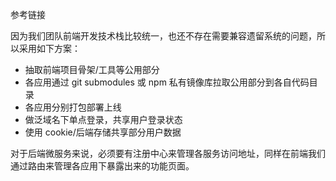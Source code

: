 参考链接

[如何实现前端微服务化？]: https://segmentfault.com/p/1210000010459082/read
[如何解构单体前端应用——前端应用的微服务式拆分]: http://baijiahao.baidu.com/s?id=1595295714541106181&amp;amp;amp;amp;wfr=spider&amp;amp;amp;amp;for=pc
[微前端 - 将微服务理念延伸到前端开发中]: https://www.cnblogs.com/zhuanzhuanfe/p/7644846.html
[微前端的那些事儿]: https://github.com/phodal/microfrontends

因为我们团队前端开发技术栈比较统一，也还不存在需要兼容遗留系统的问题，所以采用如下方案：

- 抽取前端项目骨架/工具等公用部分
- 各应用通过 git submodules 或 npm 私有镜像库拉取公用部分到各自代码目录
- 各应用分别打包部署上线
- 做泛域名下单点登录，共享用户登录状态
- 使用 cookie/后端存储共享部分用户数据

对于后端微服务来说，必须要有注册中心来管理各服务访问地址，同样在前端我们通过路由来管理各应用下暴露出来的功能页面。

